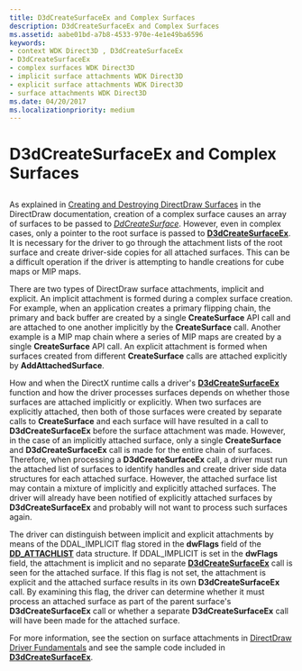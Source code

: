 ```yaml
---
title: D3dCreateSurfaceEx and Complex Surfaces
description: D3dCreateSurfaceEx and Complex Surfaces
ms.assetid: aabe01bd-a7b8-4533-970e-4e1e49ba6596
keywords:
- context WDK Direct3D , D3dCreateSurfaceEx
- D3dCreateSurfaceEx
- complex surfaces WDK Direct3D
- implicit surface attachments WDK Direct3D
- explicit surface attachments WDK Direct3D
- surface attachments WDK Direct3D
ms.date: 04/20/2017
ms.localizationpriority: medium
---
```


# D3dCreateSurfaceEx and Complex Surfaces


## <span id="ddk_d3dcreatesurfaceex_and_complex_surfaces_gg"></span><span id="DDK_D3DCREATESURFACEEX_AND_COMPLEX_SURFACES_GG"></span>


As explained in [Creating and Destroying DirectDraw Surfaces](creating-and-destroying-directdraw-surfaces.md) in the DirectDraw documentation, creation of a complex surface causes an array of surfaces to be passed to [*DdCreateSurface*](https://msdn.microsoft.com/library/windows/hardware/ff549263). However, even in complex cases, only a pointer to the root surface is passed to [**D3dCreateSurfaceEx**](https://msdn.microsoft.com/library/windows/hardware/ff542840). It is necessary for the driver to go through the attachment lists of the root surface and create driver-side copies for all attached surfaces. This can be a difficult operation if the driver is attempting to handle creations for cube maps or MIP maps.

There are two types of DirectDraw surface attachments, implicit and explicit. An implicit attachment is formed during a complex surface creation. For example, when an application creates a primary flipping chain, the primary and back buffer are created by a single **CreateSurface** API call and are attached to one another implicitly by the **CreateSurface** call. Another example is a MIP map chain where a series of MIP maps are created by a single **CreateSurface** API call. An explicit attachment is formed when surfaces created from different **CreateSurface** calls are attached explicitly by **AddAttachedSurface**.

How and when the DirectX runtime calls a driver's [**D3dCreateSurfaceEx**](https://msdn.microsoft.com/library/windows/hardware/ff542840) function and how the driver processes surfaces depends on whether those surfaces are attached implicitly or explicitly. When two surfaces are explicitly attached, then both of those surfaces were created by separate calls to **CreateSurface** and each surface will have resulted in a call to **D3dCreateSurfaceEx** before the surface attachment was made. However, in the case of an implicitly attached surface, only a single **CreateSurface** and **D3dCreateSurfaceEx** call is made for the entire chain of surfaces. Therefore, when processing a **D3dCreateSurfaceEx** call, a driver must run the attached list of surfaces to identify handles and create driver side data structures for each attached surface. However, the attached surface list may contain a mixture of implicitly and explicitly attached surfaces. The driver will already have been notified of explicitly attached surfaces by **D3dCreateSurfaceEx** and probably will not want to process such surfaces again.

The driver can distinguish between implicit and explicit attachments by means of the DDAL\_IMPLICIT flag stored in the **dwFlags** field of the [**DD\_ATTACHLIST**](https://msdn.microsoft.com/library/windows/hardware/ff550466) data structure. If DDAL\_IMPLICIT is set in the **dwFlags** field, the attachment is implicit and no separate [**D3dCreateSurfaceEx**](https://msdn.microsoft.com/library/windows/hardware/ff542840) call is seen for the attached surface. If this flag is not set, the attachment is explicit and the attached surface results in its own **D3dCreateSurfaceEx** call. By examining this flag, the driver can determine whether it must process an attached surface as part of the parent surface's **D3dCreateSurfaceEx** call or whether a separate **D3dCreateSurfaceEx** call will have been made for the attached surface.

For more information, see the section on surface attachments in [DirectDraw Driver Fundamentals](directdraw-driver-fundamentals.md) and see the sample code included in [**D3dCreateSurfaceEx**](https://msdn.microsoft.com/library/windows/hardware/ff542840).

 

 





